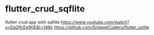 # flutter_crud_sqflite

flutter crud app with sqflite
https://www.youtube.com/watch?v=Da2IfcEe90E&t=148s
https://github.com/SnippetCoders/flutter_sqlite
